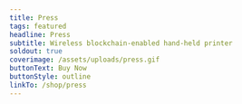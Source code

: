 ```yaml
---
title: Press
tags: featured
headline: Press
subtitle: Wireless blockchain-enabled hand-held printer
soldout: true
coverimage: /assets/uploads/press.gif
buttonText: Buy Now
buttonStyle: outline
linkTo: /shop/press
---
```

